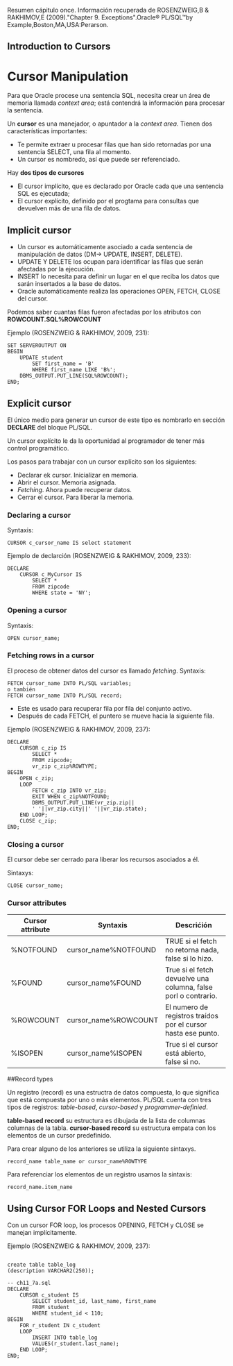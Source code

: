 Resumen cápitulo once.
Información recuperada de ROSENZWEIG,B &  RAKHIMOV,E (2009)."Chapter 9. Exceptions".Oracle® PL/SQL™by Example,Boston,MA,USA:Perarson. 

## Introduction to Cursors


# Cursor Manipulation

Para que Oracle procese una sentencia SQL, necesita crear un área de memoria llamada _context area_; está contendrá la información para procesar la sentencia.

Un **cursor** es una manejador, o apuntador a la _context area_. Tienen dos características importantes:
* Te permite extraer u procesar filas que han sido retornadas por una sentencia SELECT, una fila al momento.
* Un cursor es nombredo, así que puede ser referenciado. 


Hay **dos tipos de cursores**
* El cursor implícito, que es declarado por Oracle cada que una sentencia SQL es ejecutada;
* El cursor explícito, definido por el progtama para consultas que devuelven más de una fila de datos.

## Implicit cursor

* Un cursor es automáticamente asociado a cada sentencia de manipulación de datos (DM-> UPDATE, INSERT, DELETE).
* UPDATE Y DELETE los ocupan para identificar las filas que serán afectadas por la ejecución.
* INSERT lo necesita para definir un lugar en el que reciba los datos que sarán insertados a la base de datos.
* Oracle automáticamente realiza las operaciones OPEN, FETCH, CLOSE del cursor.

Podemos saber cuantas filas fueron afectadas por los atributos con **ROWCOUNT.SQL%ROWCOUNT**

Ejemplo (ROSENZWEIG & RAKHIMOV, 2009, 231):

```
SET SERVEROUTPUT ON
BEGIN
	UPDATE student
		SET first_name = 'B'
		WHERE first_name LIKE 'B%';
	DBMS_OUTPUT.PUT_LINE(SQL%ROWCOUNT);
END;
```
## Explicit cursor

El único medio para generar un cursor de este tipo es nombrarlo en sección **DECLARE** del bloque PL/SQL.

Un cursor explícito le da la oportunidad al programador de tener más control programático.

Los pasos para trabajar con un cursor explícito son los siguientes:
* Declarar ek cursor. Inicializar en memoria.
* Abrir el cursor. Memoria asignada.
* _Fetching_. Ahora puede recuperar datos.
* Cerrar el cursor. Para liberar la memoria.
 
### Declaring a cursor

Syntaxis:

```
CURSOR c_cursor_name IS select statement
```

Ejemplo de declarción (ROSENZWEIG & RAKHIMOV, 2009, 233): 
```
DECLARE
	CURSOR c_MyCursor IS
		SELECT *
		FROM zipcode
		WHERE state = 'NY';

```

### Opening a cursor
Syntaxis:

```
OPEN cursor_name;
```

### Fetching rows in a cursor
El proceso de obtener datos del cursor es llamado _fetching_.
Syntaxis:

```
FETCH cursor_name INTO PL/SQL variables;
o también
FETCH cursor_name INTO PL/SQL record;
```

* Este es usado para recuperar fila por fila del conjunto activo.
* Después de cada FETCH, el puntero se mueve hacia la siguiente fila.


Ejemplo (ROSENZWEIG & RAKHIMOV, 2009, 237):

```
DECLARE
	CURSOR c_zip IS
		SELECT *
		FROM zipcode;
		vr_zip c_zip%ROWTYPE;
BEGIN
	OPEN c_zip;
	LOOP
		FETCH c_zip INTO vr_zip;
		EXIT WHEN c_zip%NOTFOUND;
		DBMS_OUTPUT.PUT_LINE(vr_zip.zip||
		' '||vr_zip.city||' '||vr_zip.state);
	END LOOP;
	CLOSE c_zip;
END;
```

### Closing a cursor
El cursor debe ser cerrado para liberar los recursos asociados a él.

Sintaxys:

```
CLOSE cursor_name;
```

### Cursor attributes

Cursor attribute | Syntaxis | Descrićión
-----------------|----------|------------------
%NOTFOUND | cursor_name%NOTFOUND | TRUE si el fetch no retorna nada, false si lo hizo.
%FOUND | cursor_name%FOUND | True si el fetch devuelve una columna, false porl o contrario.
%ROWCOUNT | cursor_name%ROWCOUNT | El numero de registros traídos por el cursor hasta ese punto.
%ISOPEN | cursor_name%ISOPEN | True si el cursor está abierto, false si no.


##Record types

Un registro (record) es una estructra de datos compuesta, lo que significa que está compuesta por uno o más elementos. 
PL/SQL cuenta con tres tipos de registros: _table-based_, _cursor-based_ y _programmer-definied_.

**table-based record** su estructura es dibujada de la lista de columnas columnas de la tabla. 
**cursor-based record** su estructura empata con los elementos de un cursor predefinido. 

Para crear alguno de los anteriores se utiliza la siguiente sintaxys.

```
record_name table_name or cursor_name%ROWTYPE
```

Para referenciar los elementos de un registro usamos la sintaxis:

```
record_name.item_name
```

##  Using Cursor FOR Loops and Nested Cursors

Con un cursor FOR loop, los procesos OPENING, FETCH y CLOSE se manejan implícitamente.
 
Ejemplo (ROSENZWEIG & RAKHIMOV, 2009, 237):
```

create table table_log
(description VARCHAR2(250));

-- ch11_7a.sql
DECLARE
	CURSOR c_student IS
		SELECT student_id, last_name, first_name
		FROM student
		WHERE student_id < 110;
BEGIN
	FOR r_student IN c_student
	LOOP
		INSERT INTO table_log
		VALUES(r_student.last_name);
	END LOOP;
END;
```






